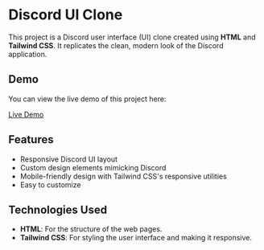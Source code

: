# Discord UI Clone

This project is a Discord user interface (UI) clone created using **HTML** and **Tailwind CSS**. It replicates the clean, modern look of the Discord application.

## Demo

You can view the live demo of this project here:

[Live Demo](https://discord-ui-eight.vercel.app/)
## Features

- Responsive Discord UI layout
- Custom design elements mimicking Discord
- Mobile-friendly design with Tailwind CSS's responsive utilities
- Easy to customize

## Technologies Used

- **HTML**: For the structure of the web pages.
- **Tailwind CSS**: For styling the user interface and making it responsive.

